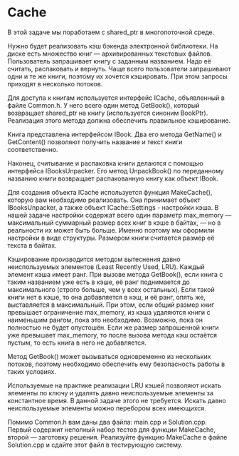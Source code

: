 # Cache
В этой задаче мы поработаем с shared_ptr в многопоточной среде.

Нужно будет реализовать кэш бэкенда электронной библиотеки. На диске есть множество книг — архивированных текстовых файлов. Пользователь запрашивает книгу с заданным названием. Надо её считать, распаковать и вернуть. Чаще всего пользователи запрашивают одни и те же книги, поэтому их хочется кэшировать. При этом запросы приходят в несколько потоков.

Для доступа к книгам используется интерфейс ICache, объявленный в файле Common.h. У него всего один метод GetBook(), который возвращает shared_ptr на книгу (используется синоним BookPtr). Реализация этого метода должна обеспечить правильное кэширование.

Книга представлена интерфейсом IBook. Два его метода GetName() и GetContent() позволяют получить название и текст книги соответственно.

Наконец, считывание и распаковка книги делаются с помощью интерфейса IBooksUnpacker. Его метод UnpackBook() по переданному названию книги возвращает распакованную книгу как объект IBook.

Для создания объекта ICache используется функция MakeCache(), которую вам необходимо реализовать. Она принимает объект IBooksUnpacker, а также объект ICache::Settings - настройки кэша. В нашей задаче настройки содержат всего один параметр max_memory — максимальный суммарный размер всех книг в кэше в байтах, — но в реальности их может быть больше. Именно поэтому мы оформили настройки в виде структуры. Размером книги считается размер её текста в байтах.

Кэширование производится методом вытеснения давно неиспользуемых элементов (Least Recently Used, LRU). Каждый элемент кэша имеет ранг. При вызове метода GetBook(), если книга с таким названием уже есть в кэше, её ранг поднимается до максимального (строго больше, чем у всех остальных). Если такой книги нет в кэше, то она добавляется в кэш, и её ранг, опять же, выставляется в максимальный. При этом, если общий размер книг превышает ограничение max_memory, из кэша удаляются книги с наименьшим рангом, пока это необходимо. Возможно, пока он полностью не будет опустошён. Если же размер запрошенной книги уже превышает max_memory, то после вызова метода кэш остаётся пустым, то есть книга в него не добавляется.

Метод GetBook() может вызываться одновременно из нескольких потоков, поэтому необходимо обеспечить ему безопасность работы в таких условиях.

Используемые на практике реализации LRU кэшей позволяют искать элементы по ключу и удалять давно неиспользуемые элементы за константное время. В данной задаче этого не требуется. Искать давно неиспользуемые элементы можно перебором всех имеющихся.

Помимо Common.h вам даны два файла: main.cpp и Solution.cpp. Первый содержит неполный набор тестов для функции MakeCache, второй — заготовку решения. Реализуйте функцию MakeCache в файле Solution.cpp и сдайте этот файл в тестирующую систему.

